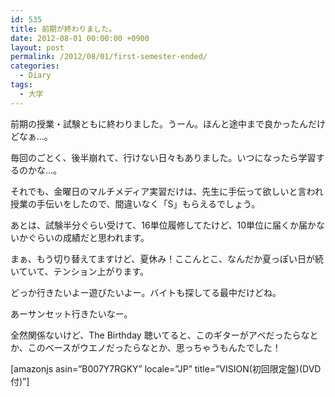 ```yaml
---
id: 535
title: 前期が終わりました。
date: 2012-08-01 00:00:00 +0900
layout: post
permalink: /2012/08/01/first-semester-ended/
categories:
  - Diary
tags:
  - 大学
---
```

前期の授業・試験ともに終わりました。うーん。ほんと途中まで良かったんだけどなぁ…。
  
毎回のごとく、後半崩れて、行けない日々もありました。いつになったら学習するのかな…。
  
<!--more-->

それでも、金曜日のマルチメディア実習だけは、先生に手伝って欲しいと言われ授業の手伝いをしたので、間違いなく「S」もらえるでしょう。
  
あとは、試験半分ぐらい受けて、16単位履修してたけど、10単位に届くか届かないかぐらいの成績だと思われます。

まぁ、もう切り替えてますけど、夏休み！ここんとこ、なんだか夏っぽい日が続いていて、テンション上がります。
  
どっか行きたいよー遊びたいよー。バイトも探してる最中だけどね。
  
あーサンセット行きたいなー。

全然関係ないけど、The Birthday 聴いてると、このギターがアベだったらなとか、このベースがウエノだったらなとか、思っちゃうもんたでした！

[amazonjs asin=&#8221;B007Y7RGKY&#8221; locale=&#8221;JP&#8221; title=&#8221;VISION(初回限定盤)(DVD付)&#8221;]
